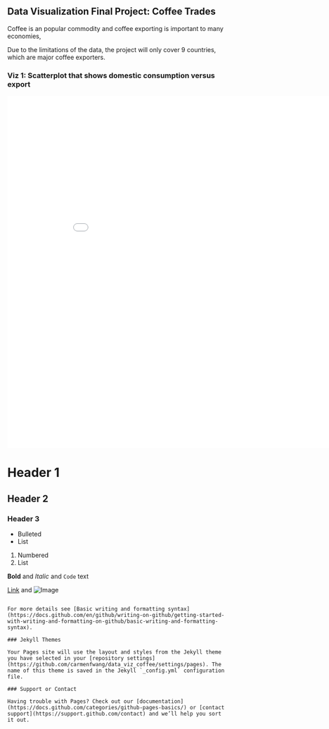 ## Data Visualization Final Project: Coffee Trades

Coffee is an popular commodity and coffee exporting is important to many economies, 

Due to the limitations of the data, the project will only cover 9 countries, which are major coffee exporters.

### Viz 1: Scatterplot that shows domestic consumption versus export

<iframe width="900" height="800" frameborder="0" scrolling="no" src="//plotly.com/~fw215/4.embed"></iframe>

# Header 1
## Header 2
### Header 3

- Bulleted
- List

1. Numbered
2. List

**Bold** and _Italic_ and `Code` text

[Link](url) and ![Image](src)
```

For more details see [Basic writing and formatting syntax](https://docs.github.com/en/github/writing-on-github/getting-started-with-writing-and-formatting-on-github/basic-writing-and-formatting-syntax).

### Jekyll Themes

Your Pages site will use the layout and styles from the Jekyll theme you have selected in your [repository settings](https://github.com/carmenfwang/data_viz_coffee/settings/pages). The name of this theme is saved in the Jekyll `_config.yml` configuration file.

### Support or Contact

Having trouble with Pages? Check out our [documentation](https://docs.github.com/categories/github-pages-basics/) or [contact support](https://support.github.com/contact) and we’ll help you sort it out.
